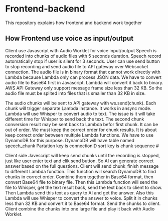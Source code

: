 # Frontend-backend
This repository explains how frontend and backend work together
## How Frontend use voice as input/output
Client use Javascript with Audio Worklet for voice input/output
Speech is recorded into chunks of audio files with 5 seconds duration. Speech record automatically stop if user is silent for 3 seconds.
User can use send button to stop recording and send audio file to API gateway over Websocket connection.
The audio file is in binary format that cannot work directly with Lambda because Lambda only can process JSON data.
We have to convert audio file to Base64 first in Javascript. Lambda will convert it back to binary.
AWS API Gateway only support message frame size less than 32 KB. So the audio file must be splited into files that is smaller than 32 KB in size.

The audio chunks will be sent to API gateway with ws.send(chunk). Each chunk will trigger separate Lambda instance. It works in ansync mode.
Lambda will use Whisper to convert audio to text. The issue is it will take different time for Whisper to send back the text.
The second chunk conversion result may be sent back to Lambda befor first chunk. It can be out of order.
We must keep the correct order for chunk results. It is about keep correct order between multiple Lambda functions.
We have to use DynamoDB for this purpose.
DynamoDB will have table named speech_chunk
Partation key is connectionID
sort key is chunk sequence #

Client side Javescript will keep send chunks until the recording is stopped, just like user enter text and clik send button. So AI can generate correct answer based on the full questions.
Client will send chunk_finish message to different Lambda function. This function will search DynamoDB to find chunks in correct order. Combine them together in Base64 format, then convert Base64 file to binary file.
Then this Lambda function will send the file to Whisper, get the text result back, send the text back to client to show.
Then Lambda send this text as query to AI and get the answer.
Also this Lambda will use Whisper to convert the answer to voice. Split it in chunks less than 32 KB and convert it to Base64 format. Send the chunks to client.
Client combine the chunks into one large file and play it back with Audio Worklet.
